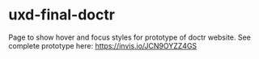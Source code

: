 # uxd-final-doctr
Page to show hover and focus styles for prototype of doctr website. See complete prototype here: https://invis.io/JCN9OYZZ4GS
